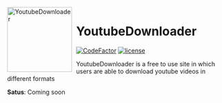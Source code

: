 <img width="150" height="150" align="left" style="float: left; margin: 0 10px 0 0;" alt="YoutubeDownloader" src="https://img.icons8.com/ios/344/youtube-live.png">

# YoutubeDownloader

[![CodeFactor](https://www.codefactor.io/repository/github/SuperSweatyTejas/YoutubeDownloader/badge)](https://www.codefactor.io/repository/github/SuperSweatyTejas/YoutubeDownloader)
[![license](https://nuggies.js.org/assets/img/license.ade17f5e.svg)](https://github.com/SuperSweatyTejas/YoutubeDownloader/LICENSE)


YoutubeDownloader is a free to use site in which users are able to download youtube videos in different formats

**Satus**: Coming soon
